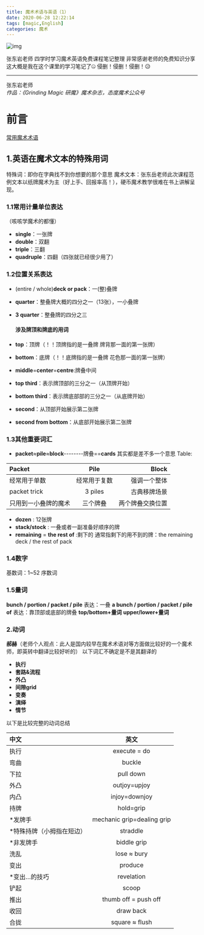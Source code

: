 ```yaml
---
title: 魔术术语与英语（1）
date: 2020-06-28 12:22:14
tags: [magic,English]
categories: 魔术
---
```

![img](https://cdn.jsdelivr.net/gh/ZHEGExyy/front/《纸牌大学》专用术语.png)

张东岩老师 四学时学习魔术英语免费课程笔记整理
非常感谢老师的免费知识分享
这大概是我在这个课里的学习笔记了🤐
侵删！侵删！侵删！😥
<!--more-->
---
张东岩老师  
*作品：《Grinding Magic 研魔》魔术杂志，态度魔术公众号*
# 前言
[常用魔术术语](https://cdn.jsdelivr.net/gh/ZHEGExyy/front/课时一%20讲义.pdf "常用魔术术语")
## 1.英语在魔术文本的特殊用词
特殊词：即你在字典找不到你想要的那个意思
魔术文本：张东岳老师此次课程范例文本以纸牌魔术为主（好上手、回报率高！），硬币魔术教学很难在书上讲解呈现。
### 1.1常用计量单位表达
（咳咳学魔术的都懂）
* **single**：一张牌
* **double**：双翻
* **triple**：三翻
* **quadruple**：四翻（四张就已经很少用了）

### 1.2位置关系表达
* (entire / whole)**deck or pack**：一(整)叠牌

* **quarter**：整叠牌大概的四分之一（13张），一小叠牌
* **3 quarter**：整叠牌的四分之三

  #### 涉及牌顶和牌底的用词

* **top**：顶牌（！！顶牌指的是一叠牌 牌背那一面的第一张牌）
* **bottom**：底牌（！！底牌指的是一叠牌 花色那一面的第一张牌）
* **middle**=**center**=**centre**:牌叠中间

* **top third**：表示牌顶部的三分之一（从顶牌开始）
* **bottom third**：表示牌底部部的三分之一（从底牌开始）

* **second**：从顶部开始展示第二张牌
* **second from bottom**：从底部开始展示第二张牌

### 1.3其他重要词汇
* **packet**≈**pile**≈**block**--------牌叠==**cards**
其实都是差不多一个意思
Table:

|     Packet    |       Pile      |      Block    |
| :------------ | :-------------: | ------------: |
|  经常用于单数  |   经常用于复数   |  强调一个整体  |
| packet trick  |     3 piles     |   古典移牌场景 |
| 只用到一小叠牌的魔术|   三个牌叠   | 两个牌叠交换位置|

* **dozen** : 12张牌
* **stack/stock** : 一叠或者一副准备好顺序的牌
* **remaining** = **the rest of** :剩下的
通常指剩下的用不到的牌：the remaining deck / the rest of pack

### 1.4数字
基数词：1~52
序数词

### 1.5量词
**bunch / portion / packet / pile**
表达：一叠
**a bunch / portion / packet / pile of**
表达：靠顶部或底部的牌叠
**top/bottom+量词**
**upper/lower+量词**

### 2.动词
**郝赫**（老师个人观点：此人是国内较早在魔术术语对等方面做比较好的一个魔术师，即英转中翻译比较好听的）
以下词汇不确定是不是其翻译的
* **执行**
* **套路&流程**
* **外凸**
* **间隙grid**
* **变奏**
* **演绎**
* **情节**

以下是比较完整的动词总结

|     中文      |       英文      |
| :------------ | :-------------: |
| 执行 | execute = do |
| 弯曲 | buckle |
| 下拉 | pull down |
| 外凸 | outjoy=upjoy |
| 内凸 | injoy=downjoy |
| 持牌 | hold=grip |
| *发牌手 | mechanic grip=dealing grip |
| *特殊持牌（小拇指在短边） | straddle |
| *非发牌手 | biddle grip |
| 洗乱 | lose ≈ bury |
| 变出 | produce |
| *变出…的技巧 | revelation |
| 铲起 | scoop |
| 推出 |thumb off = push off |
| 收回 | draw back |
| 合拢 |square ≈ flush |